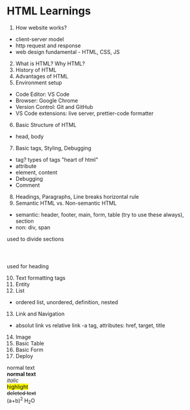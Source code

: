 # HTML Learnings
1. How website works?

- client-server model
- http request and response
- web design fundamental - HTML, CSS, JS

2. What is HTML? Why HTML?
3. History of HTML
4. Advantages of HTML
5. Environment setup

- Code Editor: VS Code
- Browser: Google Chrome
- Version Control: Git and GitHub
- VS Code extensions: live server, prettier-code formatter

6. Basic Structure of HTML
- head, body
7. Basic tags, Styling, Debugging
- tag? types of tags  "heart of html"
- attribute
- element, content
- Debugging
- Comment
8. Headings, Paragraphs, Line breaks horizontal rule
9.  Semantic HTML vs. Non-semantic HTML
- semantic: header, footer, main, form, table (try to  use these always), section
- non: div, span

<div></div> used to divide sections
<header></header> used for heading

10. Text formatting tags
11. Entity 
12. List
- ordered list, unordered, definition, nested
13. Link and Navigation
- absolut link vs relative link
-a tag, attributes: href, target, title
14. Image
15. Basic Table
16. Basic Form
17. Deploy



normal text <br/>
    <strong>normal text</strong> <br/>
    <em>italic</em> <br/>
    <mark>highlight</mark> <br/>
    <del>deleted text</del> <br/>
    (a+b)<sup>2</sup> <!--power-->
    H<sub>2</sub>O